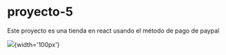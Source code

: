 # proyecto-5
Este proyecto es una tienda en react usando el método de pago de paypal

![](https://github.com/bleon27/proyecto-5/blob/main/prototipado%20simple.png){width='100px'}